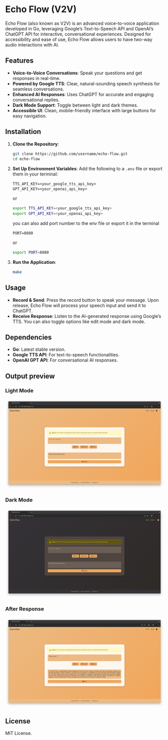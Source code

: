 # Echo Flow (V2V)

Echo Flow (also known as V2V) is an advanced voice-to-voice application developed in Go, leveraging Google’s Text-to-Speech API and OpenAI’s ChatGPT API for interactive, conversational experiences. Designed for accessibility and ease of use, Echo Flow allows users to have two-way audio interactions with AI.

## Features

- **Voice-to-Voice Conversations**: Speak your questions and get responses in real-time.
- **Powered by Google TTS**: Clear, natural-sounding speech synthesis for seamless conversations.
- **Enhanced AI Responses**: Uses ChatGPT for accurate and engaging conversational replies.
- **Dark Mode Support**: Toggle between light and dark themes.
- **Accessible UI**: Clean, mobile-friendly interface with large buttons for easy navigation.

## Installation

1. **Clone the Repository**:
   ```bash
   git clone https://github.com/username/echo-flow.git
   cd echo-flow
   ```

2. **Set Up Environment Variables**:
   Add the following to a `.env` file or export them in your terminal:
   ```env
   TTS_API_KEY=<your_google_tts_api_key>
   GPT_API_KEY=<your_openai_api_key>
   ```
   or 

   ```bash
   export TTS_API_KEY=<your_google_tts_api_key>
   export GPT_API_KEY=<your_openai_api_key>
   ```
    you can also add port number to the env file or export it in the terminal
    ```env
    PORT=8080
    ```
    or
    ```bash
    export PORT=8080
    ```
    
3. **Run the Application**:
   ```bash
   make
   ```

## Usage

- **Record & Send**: Press the record button to speak your message. Upon release, Echo Flow will process your speech input and send it to ChatGPT.
- **Receive Response**: Listen to the AI-generated response using Google’s TTS. You can also toggle options like edit mode and dark mode.

## Dependencies

- **Go**: Latest stable version.
- **Google TTS API**: For text-to-speech functionalities.
- **OpenAI GPT API**: For conversational AI responses.

## Output preview

### Light Mode
![Light Mode](images/before-1.png)

### Dark Mode
![Dark Mode](images/before-2.png)

### After Response
![After Response](images/after.png)

## License

MIT License.
